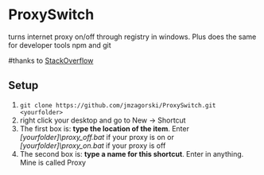 # ProxySwitch
turns internet proxy on/off through registry in windows. Plus does the same for developer tools npm and git

#thanks to [StackOverflow](http://stackoverflow.com/questions/26708347/windows-desktop-widget-to-turn-proxy-on-and-off)

## Setup
1. `git clone https://github.com/jmzagorski/ProxySwitch.git <yourfolder>`
2. right click your desktop and go to New -> Shortcut
3. The first box is: **type the location of the item**. Enter *[yourfolder]\proxy_off.bat* if your proxy is on or *[yourfolder]\proxy_on.bat* if your proxy is off
4. The second box is: **type a name for this shortcut**. Enter in anything. Mine is called Proxy
